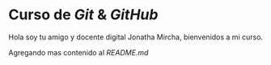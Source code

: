 # Curso de _Git_ & _GitHub_

Hola soy tu amigo y docente digital Jonatha Mircha, bienvenidos a mi curso.

Agregando mas contenido al _README.md_
